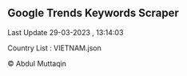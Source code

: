 

## Google Trends Keywords Scraper 
 
Last Update 29-03-2023 , 13:14:03

Country List :
VIETNAM.json



© Abdul Muttaqin 
